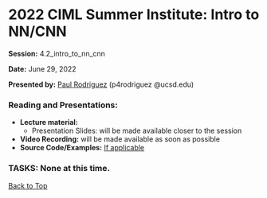# 2022 CIML Summer Institute: Intro to NN/CNN

**Session:** 4.2_intro_to_nn_cnn

**Date:** June 29, 2022

**Presented by:** [Paul Rodriguez](https://www.coursera.org/instructor/~13847302) (p4rodriguez @ucsd.edu) 

### Reading and Presentations:
* **Lecture material:**
   * Presentation Slides: will be made available closer to the session
* **Video Recording:** will be made available as soon as possible
* **Source Code/Examples:** [If applicable]()

### TASKS: None at this time.

[Back to Top](#top)


